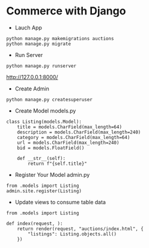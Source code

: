 # Commerce with Django

- Lauch App
```
python manage.py makemigrations auctions
python manage.py migrate
```

- Run Server
```
python manage.py runserver
```
http://127.0.0.1:8000/

- Create Admin
```
python manage.py createsuperuser
```
<!-- super -->
<!-- password -->

- Create Model models.py
```
class Listing(models.Model):
    title = models.CharField(max_length=64)
    description = models.CharField(max_length=240)
    category = models.CharField(max_length=64)
    url = models.CharField(max_length=240)
    bid = models.FloatField()

    def __str__(self):
        return f"{self.title}"
```

- Register Your Model admin.py
```
from .models import Listing
admin.site.register(Listing)
```

- Update views to consume table data
```
from .models import Listing

def index(request, ):
    return render(request, "auctions/index.html", {
        "listings": Listing.objects.all()
    })
```

